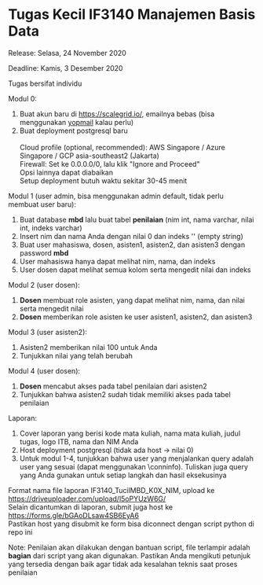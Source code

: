 # Tugas Kecil IF3140 Manajemen Basis Data
Release: Selasa, 24 November 2020

Deadline: Kamis, 3 Desember 2020

Tugas bersifat individu

Modul 0:
1. Buat akun baru di https://scalegrid.io/, emailnya bebas (bisa menggunakan [yopmail](http://www.yopmail.com/en/) kalau perlu)
2. Buat deployment postgresql baru<br><br>
  Cloud profile (optional, recommended): AWS Singapore / Azure Singapore / GCP asia-southeast2 (Jakarta)<br>
  Firewall: Set ke 0.0.0.0/0, lalu klik "Ignore and Proceed"<br>
  Opsi lainnya dapat diabaikan<br>
  Setup deployment butuh waktu sekitar 30-45 menit<br>

Modul 1 (user admin, bisa menggunakan admin default, tidak perlu membuat user baru):
1. Buat database __mbd__ lalu buat tabel __penilaian__ (nim int, nama varchar, nilai int, indeks varchar)
2. Insert nim dan nama Anda dengan nilai 0 dan indeks '' (empty string)
3. Buat user mahasiswa, dosen, asisten1, asisten2, dan asisten3 dengan password __mbd__
4. User mahasiswa hanya dapat melihat nim, nama, dan indeks
5. User dosen dapat melihat semua kolom serta mengedit nilai dan indeks

Modul 2 (user dosen):
1. __Dosen__ membuat role asisten, yang dapat melihat nim, nama, dan nilai serta mengedit nilai
2. __Dosen__ memberikan role asisten ke user asisten1, asisten2, dan asisten3

Modul 3 (user asisten2):
1. Asisten2 memberikan nilai 100 untuk Anda
2. Tunjukkan nilai yang telah berubah

Modul 4 (user dosen):
1. __Dosen__ mencabut akses pada tabel penilaian dari asisten2
2. Tunjukkan bahwa asisten2 sudah tidak memiliki akses pada tabel penilaian

Laporan: 
1. Cover laporan yang berisi kode mata kuliah, nama mata kuliah, judul tugas, logo ITB, nama dan NIM Anda
2. Host deployment postgresql (tidak ada host -> nilai 0)
3. Untuk modul 1-4, tunjukkan bahwa user yang menjalankan query adalah user yang sesuai (dapat menggunakan \conninfo). Tuliskan juga query yang Anda gunakan untuk setiap langkah dan hasil eksekusinya

Format nama file laporan IF3140_TucilMBD_K0X_NIM, upload ke https://driveuploader.com/upload/l5oPYUzW6G/<br>
Selain dicantumkan di laporan, submit juga host ke https://forms.gle/bGAoDLsaw4SB6EyA6<br>
Pastikan host yang disubmit ke form bisa diconnect dengan script python di repo ini

Note: Penilaian akan dilakukan dengan bantuan script, file terlampir adalah __bagian__ dari script yang akan digunakan. Pastikan Anda mengikuti petunjuk yang tersedia dengan baik agar tidak ada kesalahan teknis saat proses penilaian
